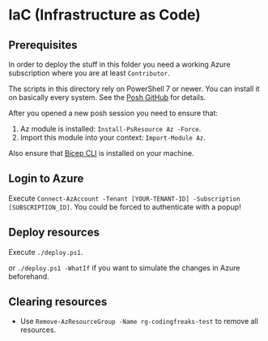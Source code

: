 # IaC (Infrastructure as Code)

## Prerequisites

In order to deploy the stuff in this folder you need a working Azure subscription where you are at least `Contributor`.

The scripts in this directory rely on PowerShell 7 or newer. You can install it on basically every system. See the [Posh GitHub](https://github.com/PowerShell/PowerShell) for details.

After you opened a new posh session you need to ensure that:

1. Az module is installed: `Install-PsResource Az -Force`.
2. Import this module into your context: `Import-Module Az`.

Also ensure that [Bicep CLI](https://github.com/Azure/bicep) is installed on your machine.

## Login to Azure

Execute `Connect-AzAccount -Tenant [YOUR-TENANT-ID] -Subscription [SUBSCRIPTION_ID]`. You could be forced to authenticate with a popup!

## Deploy resources

Execute `./deploy.ps1`.

or `./deploy.ps1 -WhatIf` if you want to simulate the changes in Azure beforehand.

## Clearing resources

- Use `Remove-AzResourceGroup -Name rg-codingfreaks-test` to remove all resources.